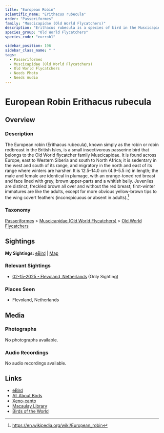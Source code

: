 ```yaml
---
title: "European Robin"
scientific_name: "Erithacus rubecula"
order: "Passeriformes"
family: "Muscicapidae (Old World Flycatchers)"
description: "Erithacus rubecula is a species of bird in the Muscicapidae (Old World Flycatchers) family. It has been observed 1 times."
species_group: "Old World Flycatchers"
species_code: "eurrob1"

sidebar_position: 196
sidebar_class_name: " "
tags: 
  - Passeriformes
  - Muscicapidae (Old World Flycatchers)
  - Old World Flycatchers
  - Needs Photo
  - Needs Audio
---
```


# European Robin <span className='sci_name'>Erithacus rubecula</span>

## Overview

### Description
The European robin (Erithacus rubecula), known simply as the robin or robin redbreast in the British Isles, is a small insectivorous passerine bird that belongs to the Old World flycatcher family Muscicapidae. It is found across Europe, east to Western Siberia and south to North Africa; it is sedentary in the west and south of its range, and migratory in the north and east of its range where winters are harsher.
It is 12.5–14.0 cm (4.9–5.5 in) in length; the male and female are identical in plumage, with an orange-toned red breast and face lined with grey, brown upper-parts and a whitish belly. Juveniles are distinct, freckled brown all over and without the red breast; first-winter immatures are like the adults, except for more obvious yellow-brown tips to the wing covert feathers (inconspicuous or absent in adults).[^1]

[^1]: https://en.wikipedia.org/wiki/European_robin

### Taxonomy
[Passeriformes](/tags/passeriformes) > [Muscicapidae (Old World Flycatchers)](/tags/muscicapidae-old-world-flycatchers) > [Old World Flycatchers](/tags/old-world-flycatchers)


## Sightings

**My Sightings:** [eBird](https://ebird.org/lifelist?r=world&time=life&spp=eurrob1) | [Map](/map?species_code=eurrob1)

### Relevant Sightings

* [02-15-2025 - Flevoland, Netherlands](https://ebird.org/checklist/S213397788) (Only Sighting)

### Places Seen

* Flevoland, Netherlands



## Media
### Photographs
No photographs available.

### Audio Recordings
No audio recordings available.

## Links
* [eBird](https://ebird.org/species/eurrob1) 
* [All About Birds](https://www.allaboutbirds.org/guide/eurrob1) 
* [Xeno-canto](https://www.xeno-canto.org/species/erithacus-rubecula) 
* [Macaulay Library](https://search.macaulaylibrary.org/catalog?taxonCode=eurrob1&sort=rating_rank_desc)
* [Birds of the World](https://birdsoftheworld.org/bow/species/eurrob1)

